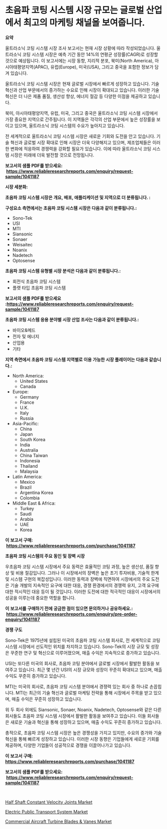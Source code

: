 <p><h1>초음파 코팅 시스템 시장 규모는 글로벌 산업에서 최고의 마케팅 채널을 보여줍니다.</h1></p><p><strong>요약</strong></p>
<p><p>울트라소닉 코팅 시스템 시장 조사 보고서는 현재 시장 상황에 따라 작성되었습니다. 울트라소닉 코팅 시스템 시장은 예측 기간 동안 14%의 연평균 성장률(CAGR)로 성장할 것으로 예상됩니다. 이 보고서에는 시장 동향, 지리적 분포, 북미(North America), 아시아태평양지역(APAC), 유럽(Europe), 미국(USA), 그리고 중국을 포함한 정보가 담겨 있습니다.</p><p>울트라소닉 코팅 시스템 시장은 현재 글로벌 시장에서 빠르게 성장하고 있습니다. 기술 혁신과 산업 부문에서의 증가하는 수요로 인해 시장이 확대되고 있습니다. 이러한 기술 혁신은 더 나은 제품 품질, 생산성 향상, 에너지 절감 등 다양한 이점을 제공하고 있습니다.</p><p>북미, 아시아태평양지역, 유럽, 미국, 그리고 중국은 울트라소닉 코팅 시스템 시장에서 가장 중요한 지역으로 간주됩니다. 이 지역들은 각각의 산업 부문에서 높은 성장률을 보이고 있으며, 울트라소닉 코팅 시스템의 수요가 높아지고 있습니다.</p><p>전 세계적으로 울트라소닉 코팅 시스템 시장은 새로운 기회와 도전을 안고 있습니다. 기술 혁신과 글로벌 시장 확대로 인해 시장은 더욱 다양해지고 있으며, 제조업체들은 이러한 변화에 적응하여 경쟁력을 강화할 필요가 있습니다. 이에 따라 울트라소닉 코팅 시스템 시장은 미래에 더욱 발전할 것으로 전망됩니다.</p></p>
<p><strong>보고서의 샘플 PDF를 받으세요: &nbsp;<a href="https://www.reliableresearchreports.com/enquiry/request-sample/1041187">https://www.reliableresearchreports.com/enquiry/request-sample/1041187</a></strong></p>
<p><strong>시장 세분화:</strong></p>
<p><strong> 초음파 코팅 시스템 시장은 개요, 배포, 애플리케이션 및 지역으로 더 분류됩니다. :</strong></p>
<p><strong>구성요소 측면에서는 초음파 코팅 시스템 시장은 다음과 같이 분류됩니다.:</strong></p>
<p><ul><li>Sono-Tek</li><li>USI</li><li>MTI</li><li>Siansonic</li><li>Sonaer</li><li>Weisaitec</li><li>Noanix</li><li>Nadetech</li><li>Optosense</li></ul></p>
<p><strong> 초음파 코팅 시스템 유형별 시장 분석은 다음과 같이 분류됩니다.:</strong></p>
<p><ul><li>회전식 초음파 코팅 시스템</li><li>플랫 타입 초음파 코팅 시스템</li></ul></p>
<p><strong>보고서의 샘플 PDF를 받으세요 :<a href="https://www.reliableresearchreports.com/enquiry/request-sample/1041187">https://www.reliableresearchreports.com/enquiry/request-sample/1041187</a></strong></p>
<p><strong> 초음파 코팅 시스템 응용 분야별 시장 산업 조사는 다음과 같이 분류됩니다.:</strong></p>
<p><ul><li>바이오&메드</li><li>전자 및 에너지</li><li>산업용</li><li>기타</li></ul></p>
<p><strong>지역 측면에서 초음파 코팅 시스템 지역별로 이용 가능한 시장 플레이어는 다음과 같습니다.:</strong></p>
<p><ul>
    <li>
        North America:
        <ul>
            <li>United States</li>
            <li>Canada</li>
        </ul>
    </li>
    <li>
        Europe:
        <ul>
            <li>Germany</li>
            <li>France</li>
            <li>U.K.</li>
            <li>Italy</li>
            <li>Russia</li>
        </ul>
    </li>
    <li>
        Asia-Pacific:
        <ul>
            <li>China</li>
            <li>Japan</li>
            <li>South Korea</li>
            <li>India</li>
            <li>Australia</li>
            <li>China Taiwan</li>
            <li>Indonesia</li>
            <li>Thailand</li>
            <li>Malaysia</li>
        </ul>
    </li>
    <li>
        Latin America:
        <ul>
            <li>Mexico</li>
            <li>Brazil</li>
            <li>Argentina Korea</li>
            <li>Colombia</li>
        </ul>
    </li>
    <li>
        Middle East & Africa:
        <ul>
            <li>Turkey</li>
            <li>Saudi</li>
            <li>Arabia</li>
            <li>UAE</li>
            <li>Korea</li>
        </ul>
    </li>
    </ul></p>
<p><strong>이 보고서 구매: &nbsp;<a href="https://www.reliableresearchreports.com/purchase/1041187">https://www.reliableresearchreports.com/purchase/1041187</a></strong></p>
<p><strong>초음파 코팅 시스템의 주요 동인 및 장벽 시장</strong></p>
<p><p>우초음파 코팅 시스템 시장에서 주요 동력은 효율적인 코팅 과정, 높은 생산성, 품질 향상 및 비용 절감입니다. 그러나 이 시장에서의 장벽은 높은 초기 투자비용, 기술적 한계 및 시스템 구현의 복잡성입니다. 이러한 동력과 장벽에 직면하여 시장에서의 주요 도전은 기술 개발의 지속적인 요구에 대한 대응, 경쟁 환경에서의 경쟁력 유지, 고객 요구에 대한 적시적인 대응 등이 될 것입니다. 이러한 도전에 대한 적극적인 대응이 시장에서의 성공을 이루는데 중요한 역할을 합니다.</p></p>
<p><strong>이 보고서를 구매하기 전에 궁금한 점이 있으면 문의하거나 공유하세요.: &nbsp;<a href="https://www.reliableresearchreports.com/enquiry/pre-order-enquiry/1041187">https://www.reliableresearchreports.com/enquiry/pre-order-enquiry/1041187</a></strong></p>
<p><strong>경쟁 구도</strong></p>
<p><p>Sono-Tek은 1975년에 설립된 미국의 초음파 코팅 시스템 회사로, 전 세계적으로 코팅 시스템 시장에서 선도적인 위치를 차지하고 있습니다. Sono-Tek의 시장 규모 및 성장은 꾸준한 연구 및 혁신으로 이루어졌으며, 매출 수익은 지속적으로 증가하고 있습니다.</p><p>USI는 또다른 미국의 회사로, 초음파 코팅 분야에서 글로벌 시장에서 활발한 활동을 보여주고 있습니다. 최근 몇 년간 USI의 시장 규모와 성장이 꾸준히 확대되고 있으며, 매출 수익도 꾸준히 증가하고 있습니다.</p><p>MTI는 미국의 회사로, 초음파 코팅 시스템 분야에서 경쟁력 있는 회사 중 하나로 손꼽힙니다. MTI는 최근의 기술 혁신과 글로벌 마케팅 전략을 통해 시장에서 주목을 받고 있으며, 매출 수익은 꾸준히 성장하고 있습니다.</p><p>위 두 회사 외에도 Siansonic, Sonaer, Noanix, Nadetech, Optosense와 같은 다른 회사들도 초음파 코팅 시스템 시장에서 활발한 활동을 보여주고 있습니다. 이들 회사들은 새로운 기술과 혁신을 통해 성장하고 있으며, 매출 수익도 꾸준히 증가하고 있습니다.</p><p>총적으로, 초음파 코팅 시스템 시장은 높은 경쟁성을 가지고 있지만, 수요의 증가와 기술 혁신을 통해 빠르게 성장하고 있습니다. 이러한 시장 동향은 기업들에게 새로운 기회를 제공하며, 다양한 기업들이 성공적으로 경쟁을 이끌어나가고 있습니다.</p></p>
<p><strong>이 보고서 구매: &nbsp; <a href="https://www.reliableresearchreports.com/purchase/1041187">https://www.reliableresearchreports.com/purchase/1041187</a></strong></p>
<p><strong>보고서의 샘플 PDF를 받으세요: &nbsp;<a href="https://www.reliableresearchreports.com/enquiry/request-sample/1041187">https://www.reliableresearchreports.com/enquiry/request-sample/1041187</a></strong><strong></strong></p>
<p>&nbsp;</p>
<p><p><a href="https://github.com/timeliteaut/Market-Research-Report-List-1/blob/main/half-shaft-constant-velocity-joints-market.md">Half Shaft Constant Velocity Joints Market</a></p><p><a href="https://github.com/globismark/Market-Research-Report-List-2/blob/main/electric-public-transport-system-market.md">Electric Public Transport System Market</a></p><p><a href="https://github.com/bobicer/Market-Research-Report-List-2/blob/main/commercial-aircraft-turbine-blades-vanes-market.md">Commercial Aircraft Turbine Blades & Vanes Market</a></p></p>